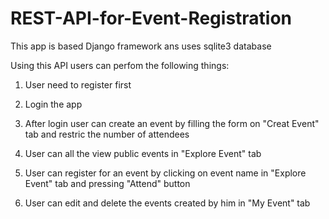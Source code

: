 # REST-API-for-Event-Registration
This app is based Django framework ans uses sqlite3 database

Using this API users can perfom the following things:

1) User need to register first

2) Login the app

3) After login user can create an event by filling the form on "Creat Event" tab and restric the number of attendees

4) User can  all the view public events in "Explore Event" tab

5) User can register for an event by clicking on event name in "Explore Event" tab and pressing "Attend" button

6) User can edit and delete the events created by him in "My Event" tab



